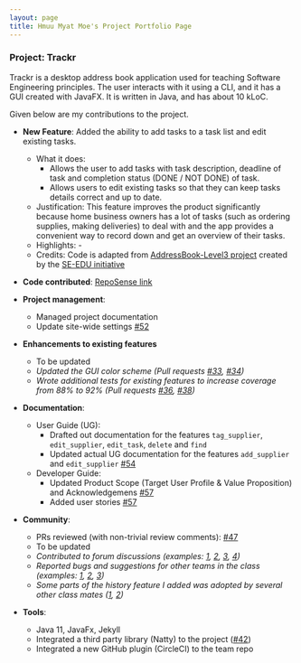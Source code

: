 ```yaml
---
layout: page
title: Hmuu Myat Moe's Project Portfolio Page
---
```


### Project: Trackr

Trackr is a desktop address book application used for teaching Software Engineering principles.
The user interacts with it using a CLI, and it has a GUI created with JavaFX. It is written in Java, and has about 10 kLoC.

Given below are my contributions to the project.

* **New Feature**: Added the ability to add tasks to a task list and edit existing tasks.
    * What it does:
      * Allows the user to add tasks with task description, deadline of task and completion status (DONE / NOT DONE) of task.
      * Allows users to edit existing tasks so that they can keep tasks details correct and up to date.
    * Justification: This feature improves the product significantly because home business owners has a lot of tasks (such as ordering supplies, making deliveries) to deal with
      and the app provides a convenient way to record down and get an overview of their tasks.
    * Highlights: -
    * Credits: Code is adapted from [AddressBook-Level3 project](https://github.com/nus-cs2103-AY2223S2/tp) created by the [SE-EDU initiative](https://se-education.org)

* **Code contributed**: [RepoSense link](https://nus-cs2103-ay2223s2.github.io/tp-dashboard/?search=hmuumyatmoe&breakdown=true)

* **Project management**:
    * Managed project documentation
    * Update site-wide settings [#52]()

* **Enhancements to existing features**
  * To be updated
  * *Updated the GUI color scheme (Pull requests [\#33](), [\#34]())*
  * *Wrote additional tests for existing features to increase coverage from 88% to 92% (Pull requests [\#36](), [\#38]())*

* **Documentation**:
    * User Guide (UG):
        * Drafted out documentation for the features `tag_supplier`, `edit_supplier`, `edit_task`, `delete` and `find`
        * Updated actual UG documentation for the features `add_supplier` and `edit_supplier` [\#54]()
    * Developer Guide:
        * Updated Product Scope (Target User Profile & Value Proposition) and Acknowledgemens [\#57]()
        * Added user stories [\#57]()

* **Community**:
    * PRs reviewed (with non-trivial review comments): [\#47]()
    * To be updated
    * *Contributed to forum discussions (examples: [1](), [2](), [3](), [4]())*
    * *Reported bugs and suggestions for other teams in the class (examples: [1](), [2](), [3]())*
    * *Some parts of the history feature I added was adopted by several other class mates ([1](), [2]())*

* **Tools**:
    * Java 11, JavaFx, Jekyll
    * Integrated a third party library (Natty) to the project ([\#42]())
    * Integrated a new GitHub plugin (CircleCI) to the team repo
